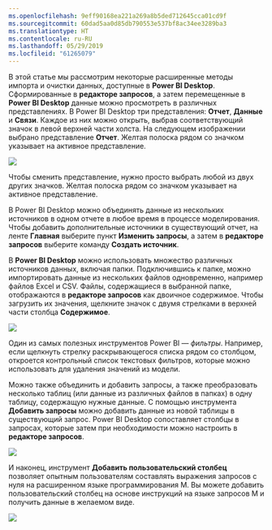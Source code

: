 ```yaml
---
ms.openlocfilehash: 9eff90168ea221a269a8b5ded712645cca01cd9f
ms.sourcegitcommit: 60dad5aa0d85db790553e537bf8ac34ee3289ba3
ms.translationtype: HT
ms.contentlocale: ru-RU
ms.lasthandoff: 05/29/2019
ms.locfileid: "61265079"
---
```

В этой статье мы рассмотрим некоторые расширенные методы импорта и очистки данных, доступные в **Power BI Desktop**. Сформированные в **редакторе запросов**, а затем перемещенные в **Power BI Desktop** данные можно просмотреть в различных представлениях. В Power BI Desktop три представления: **Отчет**, **Данные** и **Связи**. Каждое из них можно открыть, выбрав соответствующий значок в левой верхней части холста. На следующем изображении выбрано представление **Отчет**. Желтая полоска рядом со значком указывает на активное представление.

![](media/1-4-advanced-data-sources-and-transformation/1-4_1.png)

Чтобы сменить представление, нужно просто выбрать любой из двух других значков. Желтая полоска рядом со значком указывает на активное представление.

В Power BI Desktop можно объединять данные из нескольких источников в одном отчете в любое время в процессе моделирования. Чтобы добавить дополнительные источники в существующий отчет, на ленте **Главная** выберите пункт **Изменить запросы**, а затем в **редакторе запросов** выберите команду **Создать источник**.

В **Power BI Desktop** можно использовать множество различных источников данных, включая папки. Подключившись к папке, можно импортировать данные из нескольких файлов одновременно, например файлов Excel и CSV. Файлы, содержащиеся в выбранной папке, отображаются в **редакторе запросов** как двоичное содержимое. Чтобы загрузить их значения, щелкните значок с двумя стрелками в верхней части столбца **Содержимое**.

![](media/1-4-advanced-data-sources-and-transformation/1-4_2.png)

Один из самых полезных инструментов Power BI — *фильтры*. Например, если щелкнуть стрелку раскрывающегося списка рядом со столбцом, откроется контрольный список текстовых фильтров, которые можно использовать для удаления значений из модели.

Можно также объединить и добавить запросы, а также преобразовать несколько таблиц (или данные из различных файлов в папках) в одну таблицу, содержащую нужные данные. С помощью инструмента **Добавить запросы** можно добавить данные из новой таблицы в существующий запрос. Power BI Desktop сопоставляет столбцы в запросах, которые затем при необходимости можно настроить в **редакторе запросов**.

![](media/1-4-advanced-data-sources-and-transformation/1-4_3.png)

И наконец, инструмент **Добавить пользовательский столбец** позволяет опытным пользователям составлять выражения запросов с нуля на расширенном языке программирования М. Вы можете добавить пользовательский столбец на основе инструкций на языке запросов M и получить данные в желаемом виде.

![](media/1-4-advanced-data-sources-and-transformation/1-4_4.png)

